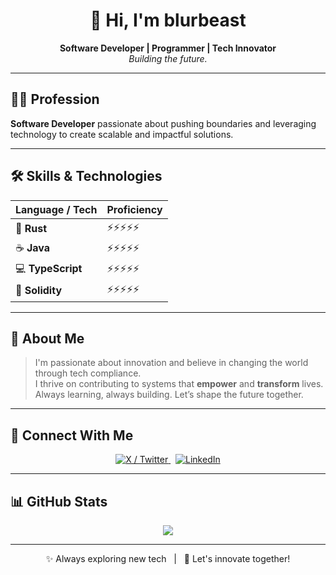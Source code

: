 <h1 align="center">👋 Hi, I'm blurbeast</h1>

<p align="center">
  <strong>Software Developer | Programmer | Tech Innovator</strong> <br/>
  <em>Building the future.</em>
</p>

---

## 👨‍💻 Profession

**Software Developer** passionate about pushing boundaries and leveraging technology to create scalable and impactful solutions.

---

## 🛠️ Skills & Technologies

| Language / Tech | Proficiency |
|------------------|-------------|
| 🦀 **Rust**        | ⚡⚡⚡⚡⚡ |
| ☕ **Java**        | ⚡⚡⚡⚡⚡ |
| 💻 **TypeScript** | ⚡⚡⚡⚡⚡ |
| 🔗 **Solidity**    | ⚡⚡⚡⚡⚡ |

---

## 🌟 About Me

> I'm passionate about innovation and believe in changing the world through tech compliance.  
> I thrive on contributing to systems that **empower** and **transform** lives.  
> Always learning, always building. Let’s shape the future together.

---

## 🔗 Connect With Me

<p align="center">
  <a href="https://x.com/dleexes" target="_blank">
    <img src="https://img.shields.io/badge/X-%231DA1F2.svg?&style=for-the-badge&logo=twitter&logoColor=white" alt="X / Twitter"/>
  </a>
  &nbsp;
  <a href="https://www.linkedin.com/in/oladele-banjo-553b65b1/" target="_blank">
    <img src="https://img.shields.io/badge/LinkedIn-%230077B5.svg?&style=for-the-badge&logo=linkedin&logoColor=white" alt="LinkedIn"/>
  </a>
</p>

---

## 📊 GitHub Stats

<p align="center">
  <img src="https://github-readme-streak-stats.herokuapp.com?user=blurbeast&theme=transparent&hide_border=true" />
</p>

---

<p align="center">
  ✨ Always exploring new tech &nbsp; | &nbsp; 🚀 Let's innovate together!
</p>
